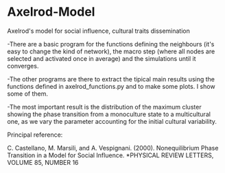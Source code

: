 # Axelrod-Model
Axelrod's model for social influence, cultural traits dissemination

-There are a basic program for the functions defining the neighbours (it's easy to change the kind of network), the macro step (where all nodes are selected and activated once in average) and the simulations until it converges.

-The other programs are there to extract the tipical main results using the functions defined in axelrod_functions.py and to make some plots. I show some of them.

-The most important result is the distribution of the maximum cluster showing the phase transition from a monoculture state to a multicultural one, as we vary the parameter accounting for the initial cultural variability.


Principal reference:

C. Castellano, M. Marsili, and A. Vespignani. (2000). Nonequilibrium Phase Transition in a Model for Social Influence. *PHYSICAL REVIEW LETTERS, VOLUME 85, NUMBER 16
